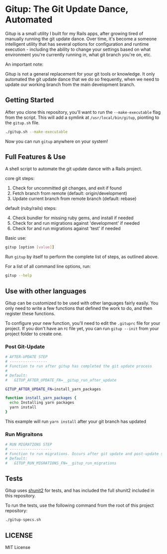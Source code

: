 # Gitup: The Git Update Dance, Automated

Gitup is a small utility I built for my Rails apps, after growing tired of manually running the git update dance. Over time,
it's become a someone intelligent utility that has several options for configuration and runtime execution - including the
ability to change your settings based on what environment you're currently running in, what git branch you're on, etc.

An important note:

Gitup is not a general replacement for your git tools or knowledge. It only automated the git update dance that we do so
frequently, when we need to update our working branch from the main development branch.

## Getting Started

After you clone this repository, you'll want to run the `--make-executable` flag from the script. This will add a symlink
at `/usr/local/bin/gitup`, pionting to the `gitup.sh` file.

```bash
./gitup.sh --make-executable
```

Now you can run `gitup` anywhere on your system!

## Full Features & Use

A shell script to automate the git update dance with a Rails project.
 
core git steps:

  1. Check for uncommitted git changes, and exit if found
  2. Fetch branch from remote (default: origin/development)
  3. Update current branch from remote branch (default: rebase)

default (ruby/rails) steps:

  4. Check bundler for missing ruby gems, and install if needed
  5. Check for and run migrations against 'development' if needed
  6. Check for and run migrations against 'test' if needed
 
Basic use:
 
```bash
gitup [option [value]]
```

Run `gitup` by itself to perform the complete list of steps, as outlined above.
 
For a list of all command line options, run:
 
```bash
gitup --help
```

## Use with other languages

Gitup can be customized to be used with other languages fairly easily. You only need to write a few functions
that defined the work to do, and then register these functions.

To configure your new function, you'll need to edit the `.gituprc` file for your project. If you don't have
an rc file yet, you can run `gitup --init` from your project folder to create one.

### Post Git-Update

```bash
# AFTER-UPDATE STEP
# -----------------
# Function to run after gitup has completed the git update process
#
# Default:
#   GITUP_AFTER_UPDATE_FN=__gitup_run_after_update

GITUP_AFTER_UPDATE_FN=install_yarn_packages

function install_yarn_packages {
  echo Installing yarn packages
  yarn install
}
```

This example will run `yarn install` after your git branch has updated

### Run Migraitons

```bash
# RUN MIGRATIONS STEP
# -------------------
# Function to run migrations. Occurs after git update and post-update steps
# Default:
#   GITUP_RUN_MIGRATIONS_FN=__gitup_run_migrations

```

## Tests

Gitup uses [shunit2](https://github.com/kward/shunit2/) for tests, and has included
the full shunit2 included in this repository.

To run the tests, use the following command from the root of this project repository:

```bash
./gitup-specs.sh
```

## LICENSE

MIT License
